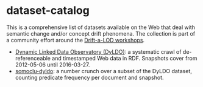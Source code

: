 # dataset-catalog

This is a comprehensive list of datasets available on the Web that deal with semantic change and/or concept drift phenomena. The collection is part of a community effort around the [Drift-a-LOD workshops](http://event.cwi.nl/drift-a-lod/2016/).

- [Dynamic Linked Data Observatory (DyLDO)](http://swse.deri.org/dyldo/data/): a systematic crawl of de-referenceable and timestamped Web data in RDF. Snapshots cover from 2012-05-06 until 2016-03-27.
- [somoclu-dyldo](https://github.com/albertmeronyo/somoclu-dyldo/tree/master/data): a number crunch over a subset of the DyLDO dataset, counting predicate frequency per document and snapshot.
